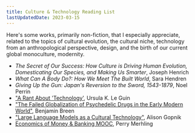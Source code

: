 ```yaml
---
title: Culture & Technology Reading List
lastUpdatedDate: 2023-03-15
---
```


Here's some works, primarily non-fiction, that I especially appreciate, related to the topics of cultural evolution, the cultural niche, technology from an anthropological perspective, design, and the birth of our current global monoculture, modernity.

- *The Secret of Our Success: How Culture is Driving Human Evolution, Domesticating Our Species, and Making Us Smarter*, Joseph Henrich
- *What Can A Body Do?: How We Meet The Built World*, Sara Hendren
- *Giving Up the Gun: Japan's Reversion to the Sword, 1543-1879*, Noel Perrin
- ["A Rant About 'Technology'](http://www.ursulakleguinarchive.com/Note-Technology.html), Ursula K. Le Guin
- ["The Failed Globalization of Psychedelic Drugs in the Early Modern World"](https://www.cambridge.org/core/journals/historical-journal/article/failed-globalization-of-psychedelic-drugs-in-the-early-modern-world/6ADA9DE0F3FAC7E18591C7A96A53AA58), Benjamin Breen
- ["Large Language Models as a Cultural Technology"](https://www.youtube.com/live/k7rPtFLH6yw?feature=share), Alison Gopnik
- [Economics of Money & Banking MOOC](https://youtube.com/playlist?list=PLSuwqsAnJMtwZEwkJgHZCod2xP9b7skF5), Perry Merhling